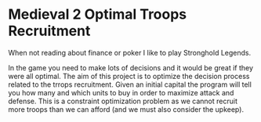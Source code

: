 # Medieval 2 Optimal Troops Recruitment

When not reading about finance or poker I like to play Stronghold Legends.

In the game you need to make lots of decisions and it would be great if they were all optimal. 
The aim of this project is to optimize the decision process related to the trrops recruitment. 
Given an initial capital the program will tell you how many and which units to buy in order to maximize attack and defense.
This is a constraint optimization problem as we cannot recruit more troops than we can afford (and we must also consider the upkeep).
